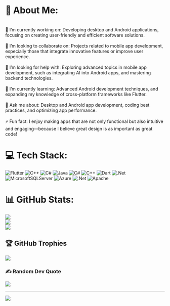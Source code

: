 # 💫 About Me:
<br>🔭 I’m currently working on: Developing desktop and Android applications, focusing on creating user-friendly and efficient software solutions.<br><br>👯 I’m looking to collaborate on: Projects related to mobile app development, especially those that integrate innovative features or improve user experience.<br><br>🤝 I’m looking for help with: Exploring advanced topics in mobile app development, such as integrating AI into Android apps, and mastering backend technologies.<br><br>🌱 I’m currently learning: Advanced Android development techniques, and expanding my knowledge of cross-platform frameworks like Flutter.<br><br>💬 Ask me about: Desktop and Android app development, coding best practices, and optimizing app performance.<br><br>⚡ Fun fact: I enjoy making apps that are not only functional but also intuitive and engaging—because I believe great design is as important as great code!


# 💻 Tech Stack:
![Flutter](https://img.shields.io/badge/Flutter-%2302569B.svg?style=for-the-badge&logo=Flutter&logoColor=white) ![C++](https://img.shields.io/badge/c++-%2300599C.svg?style=for-the-badge&logo=c%2B%2B&logoColor=white) ![C#](https://img.shields.io/badge/c%23-%23239120.svg?style=for-the-badge&logo=csharp&logoColor=white) ![Java](https://img.shields.io/badge/java-%23ED8B00.svg?style=for-the-badge&logo=openjdk&logoColor=white) ![C#](https://img.shields.io/badge/c%23-%23239120.svg?style=for-the-badge&logo=csharp&logoColor=white) ![C++](https://img.shields.io/badge/c++-%2300599C.svg?style=for-the-badge&logo=c%2B%2B&logoColor=white) ![Dart](https://img.shields.io/badge/dart-%230175C2.svg?style=for-the-badge&logo=dart&logoColor=white) ![.Net](https://img.shields.io/badge/.NET-5C2D91?style=for-the-badge&logo=.net&logoColor=white) ![MicrosoftSQLServer](https://img.shields.io/badge/Microsoft%20SQL%20Server-CC2927?style=for-the-badge&logo=microsoft%20sql%20server&logoColor=white) ![Azure](https://img.shields.io/badge/azure-%230072C6.svg?style=for-the-badge&logo=microsoftazure&logoColor=white) ![.Net](https://img.shields.io/badge/.NET-5C2D91?style=for-the-badge&logo=.net&logoColor=white) ![Apache](https://img.shields.io/badge/apache-%23D42029.svg?style=for-the-badge&logo=apache&logoColor=white)
# 📊 GitHub Stats:
![](https://github-readme-stats.vercel.app/api?username=salahAldin0&theme=dark&hide_border=false&include_all_commits=false&count_private=false)<br/>
![](https://github-readme-streak-stats.herokuapp.com/?user=salahAldin0&theme=dark&hide_border=false)<br/>
![](https://github-readme-stats.vercel.app/api/top-langs/?username=salahAldin0&theme=dark&hide_border=false&include_all_commits=false&count_private=false&layout=compact)

## 🏆 GitHub Trophies
![](https://github-profile-trophy.vercel.app/?username=salahAldin0&theme=radical&no-frame=false&no-bg=false&margin-w=4)

### ✍️ Random Dev Quote
![](https://quotes-github-readme.vercel.app/api?type=horizontal&theme=radical)

---
[![](https://visitcount.itsvg.in/api?id=salahAldin0&icon=0&color=0)](https://visitcount.itsvg.in)
